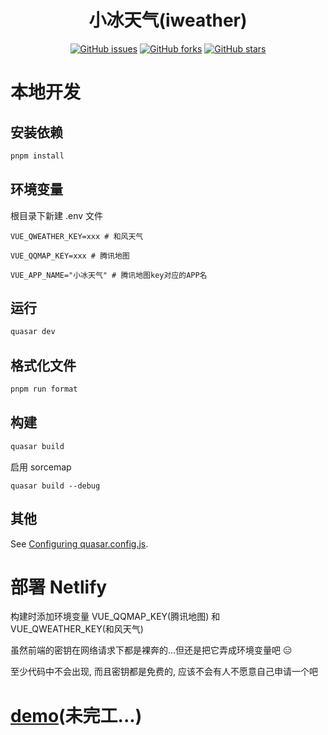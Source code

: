 <div align="center">

<h1>小冰天气(iweather)</h1>

[![GitHub issues](https://img.shields.io/github/issues/ICE99125/iweather-vue?style=for-the-badge)](https://github.com/ICE99125/iweather-vue/issues) [![GitHub forks](https://img.shields.io/github/forks/ICE99125/iweather-vue?style=for-the-badge)](https://github.com/ICE99125/iweather-vue/network) [![GitHub stars](https://img.shields.io/github/stars/ICE99125/iweather-vue?style=for-the-badge)](https://github.com/ICE99125/iweather-vue/stargazers)

</div>

# 本地开发
## 安装依赖
```bash
pnpm install
```

## 环境变量

根目录下新建 .env 文件

```
VUE_QWEATHER_KEY=xxx # 和风天气

VUE_QQMAP_KEY=xxx # 腾讯地图

VUE_APP_NAME="小冰天气" # 腾讯地图key对应的APP名
```

## 运行

```bash
quasar dev
```

## 格式化文件
```bash
pnpm run format
```

## 构建
```bash
quasar build
```

启用 sorcemap
```
quasar build --debug
```
## 其他
See [Configuring quasar.config.js](https://v2.quasar.dev/quasar-cli-vite/quasar-config-js).


# 部署 Netlify

构建时添加环境变量 VUE_QQMAP_KEY(腾讯地图) 和 VUE_QWEATHER_KEY(和风天气)

虽然前端的密钥在网络请求下都是裸奔的...但还是把它弄成环境变量吧 😑

至少代码中不会出现, 而且密钥都是免费的, 应该不会有人不愿意自己申请一个吧

# [demo](https://iceweather.netlify.app/)(未完工...)



